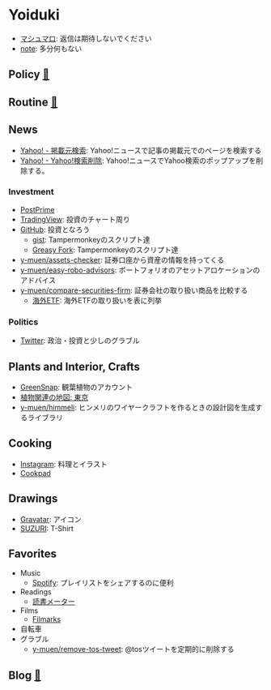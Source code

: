 # Yoiduki
- [マシュマロ](https://marshmallow-qa.com/y_muen): 返信は期待しないでください
- [note](https://note.com/y_muen): 多分何もない

## Policy [🔗](doc/policy.md)

## Routine [🔗](doc/routine.md)

## News
- [Yahoo\! \- 掲載元検索](https://greasyfork.org/ja/scripts/443045-yahoo-%E6%8E%B2%E8%BC%89%E5%85%83%E6%A4%9C%E7%B4%A2): Yahoo!ニュースで記事の掲載元でのページを検索する
- [Yahoo\! \- Yahoo\!検索削除](https://greasyfork.org/ja/scripts/443512-yahoo-yahoo-%E6%A4%9C%E7%B4%A2%E5%89%8A%E9%99%A4): Yahoo!ニュースでYahoo検索のポップアップを削除する。

### Investment
- [PostPrime](https://postprime.com/y_muen)
- [TradingView](https://jp.tradingview.com/u/y-muen): 投資のチャート周り
- [GitHub](https://github.com/y-muen): 投資となろう
  - [gist](https://gist.github.com/y-muen): Tampermonkeyのスクリプト達 
  - [Greasy Fork](https://greasyfork.org/ja/users/899801-y-muen): Tampermonkeyのスクリプト達 
- [y-muen/assets\-checker](https://github.com/y-muen/assets-checker): 証券口座から資産の情報を持ってくる
- [y\-muen/easy\-robo\-advisors](https://github.com/y-muen/easy-robo-advisors): ポートフォリオのアセットアロケーションのアドバイス
- [y\-muen/compare\-securities\-firm](https://github.com/y-muen/compare-securities-firm): 証券会社の取り扱い商品を比較する
  - [海外ETF](https://y-muen.github.io/compare-securities-firm/doc/foreign-etf.html): 海外ETFの取り扱いを表に列挙

### Politics
- [Twitter](https://twitter.com/y_muen): 政治・投資と少しのグラブル

## Plants and Interior, Crafts
- [GreenSnap](https://greensnap.jp/my/y_muen): 観葉植物のアカウント
- [植物関連の地図: 東京](https://www.google.com/maps/d/viewer?mid=1SoIozXh3XpcJSM49HWpzLDzFvf3P8R-1)
- [y-muen/himmeli](https://github.com/y-muen/himmeli): ヒンメリのワイヤークラフトを作るときの設計図を生成するライブラリ

## Cooking
- [Instagram](https://www.instagram.com/yoiduki.muen/): 料理とイラスト
- [Cookpad](https://cookpad.com/kitchen/52862336)

## Drawings
- [Gravatar](https://ja.gravatar.com/ymuen): アイコン
- [SUZURI](https://suzuri.jp/y-muen): T-Shirt

## Favorites
- Music
  - [Spotify](https://open.spotify.com/user/3vg7ib8viax9jtt3jhki731cs): プレイリストをシェアするのに便利
- Readings
  - [読書メーター](https://bookmeter.com/users/1345930)
- Films
  - [Filmarks](https://filmarks.com/users/y_muen)
- 自転車
- グラブル
  - [y-muen/remove-tos-tweet](https://github.com/y-muen/remove-tos-tweet): @tosツイートを定期的に削除する

## Blog [🔗](https://y-muen.hatenablog.com/)
